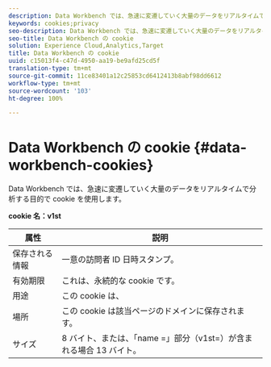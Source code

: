```yaml
---
description: Data Workbench では、急速に変遷していく大量のデータをリアルタイムで分析する目的で cookie を使用します。
keywords: cookies;privacy
seo-description: Data Workbench では、急速に変遷していく大量のデータをリアルタイムで分析する目的で cookie を使用します。
seo-title: Data Workbench の cookie
solution: Experience Cloud,Analytics,Target
title: Data Workbench の cookie
uuid: c15013f4-c47d-4950-aa19-be9afd25cd5f
translation-type: tm+mt
source-git-commit: 11ce83401a12c25853cd6412413b8abf98dd6612
workflow-type: tm+mt
source-wordcount: '103'
ht-degree: 100%

---
```



# Data Workbench の cookie {#data-workbench-cookies}

Data Workbench では、急速に変遷していく大量のデータをリアルタイムで分析する目的で cookie を使用します。

**cookie 名：v1st**

| 属性 | 説明 |
|---|---|
| 保存される情報 | 一意の訪問者 ID 日時スタンプ。 |
| 有効期限 | これは、永続的な cookie です。 |
| 用途 | この cookie は、  |
| 場所 | この cookie は該当ページのドメインに保存されます。 |
| サイズ | 8 バイト、または、「name =」部分（v1st=）が含まれる場合 13 バイト。 |

